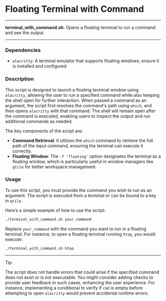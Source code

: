 # Floating Terminal with Command 

---

**terminal_with_command.sh**: Opens a floating terminal to run a command and see the output.

---

### Dependencies

- `alacritty`: A terminal emulator that supports floating windows; ensure it is installed and configured.

### Description

This script is designed to launch a floating terminal window using `alacritty`, allowing the user to run a specified command while also keeping the shell open for further interaction. When passed a command as an argument, the script first resolves the command's path using `which`, and then opens `alacritty` with that command. The shell will remain open after the command is executed, enabling users to inspect the output and run additional commands as needed.

The key components of the script are:
- **Command Retrieval**: It utilizes the `which` command to retrieve the full path of the input command, ensuring the terminal can execute it correctly.
- **Floating Window**: The `-T 'floating'` option designates the terminal as a floating window, which is particularly useful in window managers like `qtile` for better workspace management.

### Usage

To use this script, you must provide the command you wish to run as an argument. The script is executed from a terminal or can be bound to a key in `qtile`.

Here’s a simple example of how to use the script:

```bash
./terminal_with_command.sh your_command
```

Replace `your_command` with the command you want to run in a floating terminal. For instance, to open a floating terminal running `htop`, you would execute:

```bash
./terminal_with_command.sh htop
```

---

> [!TIP]
> The script does not handle errors that could arise if the specified command does not exist or is not executable. You might consider adding checks to provide user feedback in such cases, enhancing the user experience. For instance, implementing a conditional to verify if `cmd` is empty before attempting to open `alacritty` would prevent accidental runtime errors.